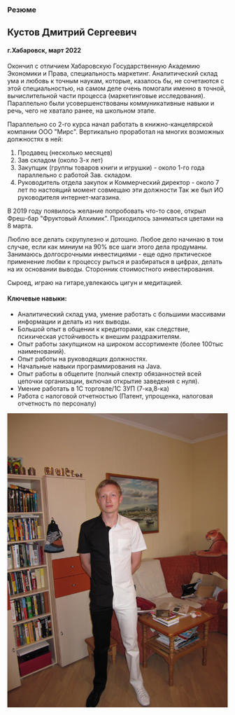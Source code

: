 ### Резюме

## Кустов Дмитрий Сергеевич

#### г.Хабаровск, март 2022

Окончил с отличием Хабаровскую Государственную Академию Экономики и Права, специальность маркетинг.
Аналитический склад ума и любовь к точным наукам, которые, казалось бы, не сочетаются с этой специальностью,
на самом деле очень помогали именно в точной, вычислительной части процесса (маркетинговые исследования).
Параллельно были усовершенствованы коммуникативные навыки и речь, чего не хватало ранее, на школьном этапе.

Параллельно со 2-го курса начал работать в книжно-канцелярской компании ООО "Мирс".
Вертикально проработал на многих возможных должностях в ней:
1) Продавец (несколько месяцев)
2) Зав складом (около 3-х лет)
3) Закупщик (группы товаров книги и игрушки) - около 1-го года параллельно с работой Зав. складом.
3) Руководитель отдела закупок и Коммерческий директор - около 7 лет по настоящий момент совмещаю эти должности
Так же был ИО руководителя интернет-магазина.

В 2019 году появилось желание попробовать что-то свое, открыл Фреш-бар "Фруктовый Алхимик".
Приходилось заниматься цветами на 8 марта.

Люблю все делать скрупулезно и дотошно. Любое дело начинаю в том случае, если как миниум на 90% все шаги этого дела продуманы.
Занимаюсь долгосрочными инвестициями - еще одно прктическое применение любви к процессу рыться и разбираться в цифрах,
делать на их основании выводы. Сторонник стоимостного инвестирования.

Сыроед, играю на гитаре,увлекаюсь цигун и медитацией.

#### Ключевые навыки:
- Аналитический склад ума, умение работать с большими массивами информации и делать из них выводы.
- Большой опыт в общении к кредиторами, как следствие, психическая устойчивость к внешим раздражителям.
- Опыт работы закупщиком на широком ассортименте (более 100тыс наименований).
- Опыт работы на руководящих должностях.
- Начальные навыки программирования на Java.
- Опыт работы в общепите (полный спектр обязанностей всей цепочки организации, включая открытие заведения с нуля).
- Умение работать в 1С торговле/1С ЗУП (7-ка,8-ка)
- Работа с налоговой отчетностью (Патент, упрощенка, налоговая отчетность по персоналу)

![Фото](img/Foto.jpg)